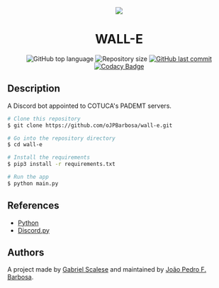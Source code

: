 <p align="center">
  <img src="https://cdn.discordapp.com/avatars/902599358405562438/12b99b374a675df27babbee10661555f.png">
  <h1 align="center">WALL-E</h1>
</p>

<p align="center">
  <img alt="GitHub top language" src="https://img.shields.io/github/languages/top/oJPBarbosa/wall-e.svg">

  <img alt="Repository size" src="https://img.shields.io/github/repo-size/oJPBarbosa/wall-e.svg">

  <a href="https://github.com/oJPBarbosa/wall-e/commits/master">
    <img alt="GitHub last commit" src="https://img.shields.io/github/last-commit/oJPBarbosa/wall-e.svg">
  </a>

  <a href="https://www.codacy.com/gh/oJPBarbosa/wall-e/dashboard?utm_source=github.com&amp;utm_medium=referral&amp;utm_content=oJPBarbosa/wall-e&amp;utm_campaign=Badge_Grade">
    <img alt="Codacy Badge" src="https://app.codacy.com/project/badge/Grade/2e2954cf5f7145c3933c9da3078f1d00">
  </a>
</p>

## Description
A Discord bot appointed to COTUCA's PADEMT servers.

```bash
# Clone this repository
$ git clone https://github.com/oJPBarbosa/wall-e.git

# Go into the repository directory
$ cd wall-e

# Install the requirements
$ pip3 install -r requirements.txt 

# Run the app
$ python main.py
```

## References

- [Python](https://www.python.org/)
- [Discord.py](https://github.com/Rapptz/discord.py)

## Authors
A project made by [Gabriel Scalese](https://github.com/GabrielVScalese) and maintained by [João Pedro F. Barbosa](https://github.com/oJPBarbosa).
